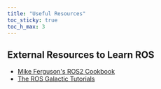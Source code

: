 ```yaml
---
title: "Useful Resources"
toc_sticky: true
toc_h_max: 3
---
```

## External Resources to Learn ROS

* [Mike Ferguson's ROS2 Cookbook](https://github.com/mikeferguson/ros2_cookbook)
* [The ROS Galactic Tutorials](https://docs.ros.org/en/galactic/Tutorials.html)
